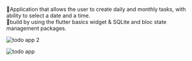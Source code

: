 🔹Application that allows the user to create daily and monthly tasks, with ability to select a date and a time.<br>
🔹build by using the flutter basics widget & SQLite and bloc state management packages.

![todo app 2](https://user-images.githubusercontent.com/103148256/192521695-7e9baa00-045a-493e-aa6f-aae9d1741f1f.png)


![todo app](https://user-images.githubusercontent.com/103148256/192521928-2e49c881-536c-4bdf-9d78-4a2e523ddb3b.png)
